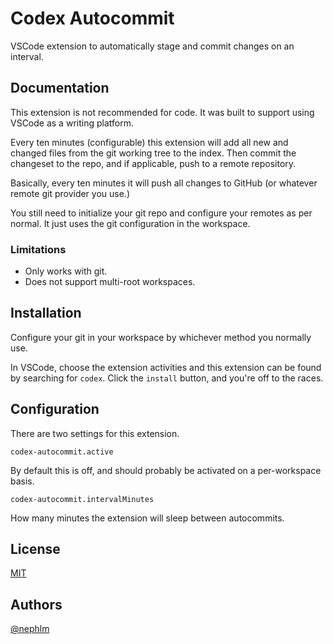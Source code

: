 
# Codex Autocommit

VSCode extension to automatically stage and commit changes on an interval.

## Documentation

This extension is not recommended for code.
It was built to support using VSCode as a writing platform.

Every ten minutes (configurable) this extension will
add all new and changed files from the git working tree to the index.
Then commit the changeset to the repo, and if applicable,
push to a remote repository.

Basically, every ten minutes it will push all changes to GitHub
(or whatever remote git provider you use.)

You still need to initialize your git repo
and configure your remotes as per normal.
It just uses the git configuration in the workspace.

### Limitations

* Only works with git.
* Does not support multi-root workspaces.

## Installation

Configure your git in your workspace
by whichever method you normally use.

In VSCode, choose the extension activities
and this extension can be found by searching for `codex`.
Click the `install` button, and you're off to the races.

## Configuration

There are two settings for this extension.

`codex-autocommit.active`  

By default this is off,
and should probably be activated on a per-workspace basis.

`codex-autocommit.intervalMinutes`

How many minutes the extension will sleep between autocommits.

## License

[MIT](https://choosealicense.com/licenses/mit/)

## Authors

[@nephlm](https://www.github.com/nephlm)
